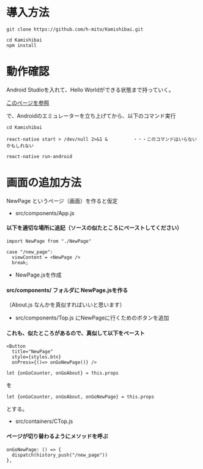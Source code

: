 # 導入方法
```
git clone https://github.com/h-mito/Kamishibai.git

cd Kamishibai
npm install
```

# 動作確認
Android Studioを入れて、Hello Worldができる状態まで持っていく。

[このページを参照](http://beautifulajax.dip.jp/?p=1555)

で、Androidのエミュレーターを立ち上げてから、以下のコマンド実行

```
cd Kamishibai

react-native start > /dev/null 2>&1 & 　　　　　・・・このコマンドはいらないかもしれない

react-native run-android
```

# 画面の追加方法
NewPage というページ（画面）を作ると仮定

- src/components/App.js
#### 以下を適切な場所に追記（ソースの似たところにペーストしてください）

```
import NewPage from "./NewPage"
```

```
case "/new_page":
  viewContent = <NewPage />
  break;
```


- NewPage.jsを作成
#### src/components/ フォルダに NewPage.jsを作る
（About.js なんかを真似すればいいと思います）


- src/components/Top.js にNewPageに行くためのボタンを追加
#### これも、似たところがあるので、真似して以下をペースト

```
<Button
  title="NewPage"
  style={styles.btn}
  onPress={()=> onGoNewPage()} />
```

```
let {onGoCounter, onGoAbout} = this.props
```
を
```
let {onGoCounter, onGoAbout, onGoNewPage} = this.props
```
とする。


- src/containers/CTop.js
#### ページが切り替わるようにメソッドを呼ぶ

```
onGoNewPage: () => {
  dispatch(history_push("/new_page"))
},
```
